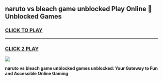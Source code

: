 
## naruto vs bleach game unblocked Play Online 👋 Unblocked Games
<h3>
<a href="https://premium.freeplayer.one?title=naruto_vs_bleach_game_unblocked&ref=19F">CLICK TO PLAY</a></h3>
<hr>

<h3>
<a href="https://premium.freeplayer.one?title=naruto_vs_bleach_game_unblocked&ref=19F">CLICK 2 PLAY</a>
  
</h3>

<a href="https://premium.freeplayer.one?title=naruto_vs_bleach_game_unblocked&ref=19F"><img src="https://clearcache.store/games.png"></a>


**naruto vs bleach game unblocked games unblocked: Your Gateway to Fun and Accessible Online Gaming**
